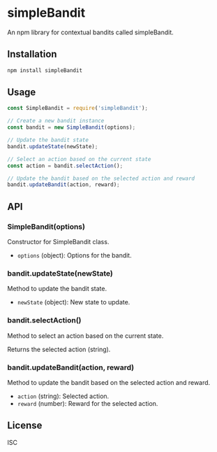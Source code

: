 # simpleBandit

An npm library for contextual bandits called simpleBandit.

## Installation

```bash
npm install simpleBandit
```

## Usage

```javascript
const SimpleBandit = require('simpleBandit');

// Create a new bandit instance
const bandit = new SimpleBandit(options);

// Update the bandit state
bandit.updateState(newState);

// Select an action based on the current state
const action = bandit.selectAction();

// Update the bandit based on the selected action and reward
bandit.updateBandit(action, reward);
```

## API

### SimpleBandit(options)

Constructor for SimpleBandit class.

- `options` (object): Options for the bandit.

### bandit.updateState(newState)

Method to update the bandit state.

- `newState` (object): New state to update.

### bandit.selectAction()

Method to select an action based on the current state.

Returns the selected action (string).

### bandit.updateBandit(action, reward)

Method to update the bandit based on the selected action and reward.

- `action` (string): Selected action.
- `reward` (number): Reward for the selected action.

## License

ISC

